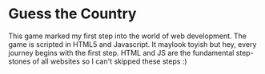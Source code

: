 # Guess the Country

This game marked my first step into the world of web development.  The game is scripted in HTML5 and Javascript.  It maylook toyish but hey, every journey begins with the first step.  HTML and JS are the fundamental step-stones of all websites so I can't skipped these steps :)

